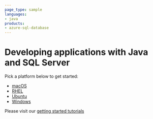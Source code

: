 ```yaml
---
page_type: sample
languages:
- java
products:
- azure-sql-database	
---
```


# Developing applications with Java and SQL Server 

Pick a platform below to get started:
* [macOS](https://github.com/Microsoft/sql-server-samples/tree/master/samples/tutorials/java/macOS)
* [RHEL](https://github.com/Microsoft/sql-server-samples/tree/master/samples/tutorials/java/RHEL)
* [Ubuntu](https://github.com/Microsoft/sql-server-samples/tree/master/samples/tutorials/java/Ubuntu)
* [Windows](https://github.com/Microsoft/sql-server-samples/tree/master/samples/tutorials/java/Windows)

Please visit our [getting started tutorials](https://www.microsoft.com/en-us/sql-server/developer-get-started/)
